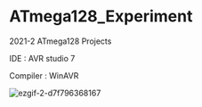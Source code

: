 # ATmega128_Experiment

2021-2 ATmega128 Projects

IDE : AVR studio 7

Compiler : WinAVR

![ezgif-2-d7f796368167](https://user-images.githubusercontent.com/54995090/135521015-d6ec944b-7c04-499c-a1de-08d398127781.gif)
